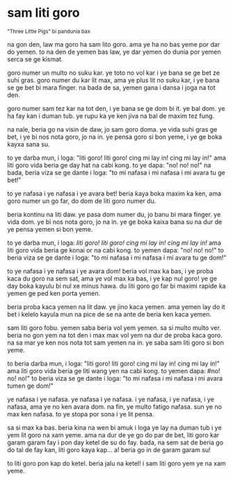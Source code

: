# sam liti goro

<small>"Three Little Pigs" bi pandunia bax</small>

na gon den, law ma goro ha sam lito goro. ama ye ha no bas yeme por dar do yemen. to na den de yemen bas law, ye dar yemen do dunia por yemen serca se ge kismat.

goro numer un multo no suku kar. ye toto no vol kar i ye bana se ge bet ze suhi gras. goro numer du kar lit max, ama ye plus lit no suku kar, i ye bana se ge bet bi mara finger. na bada de sa, yemen gana i dansa i joga na tot den.

goro numer sam tez kar na tot den, i ye bana se ge dom bi it. ye bal dom. ye ha fay kan i duman tub. ye rupu ka ye ken jiva na bal de maxim tez fung.

na nale, beria go na visin de daw, jo sam goro doma. ye vida suhi gras ge bet, i ye bi nos nota goro, jo na in. ye pensa goro si bon yeme, i ye ge boka kayxa sana su.

to ye darba mun, i loga: "liti goro! liti goro! cing mi lay in! cing mi lay in!" ama liti goro vida beria ge day hat na cabi kong. to ye dapa: "no! no! no!" na bada, beria viza se ge dante i loga: "to mi nafasa i mi nafasa i mi avara tu ge bet!"

to ye nafasa i ye nafasa i ye avara bet! beria kaya boka maxim ka ken, ama goro numer un go far, do dom de liti goro numer du.

beria kontinu na liti daw. ye pasa dom numer du, jo banu bi mara finger. ye vida dom. ye bi nos nota goro, jo na in. ye ge boka kaixa bana su na dur de ye pensa yemen si bon yeme.

to ye darba mun, i loga: _liti goro! liti goro! cing mi lay in! cing mi lay in!_ ama liti goro vida beria ge konai or na cabi kong. to yemen dapa: "no! no! no!" to beria viza se ge dante i loga: "to mi nafasa i mi nafasa i mi avara tu ge dom!"

to ye nafasa i ye nafasa i ye avara dom! beria vol max ka bas, i ye proba kaca du goro na sem sat, ama ye vol max ka bas, i ye kap nul goro! ye ge day boka kayulu bi nul xe minus hawa. du liti goro go far bi maximi rapide ka yemen ge ped ken porta yemen.

beria proba kaca yemen na lit daw. ye jino kaca yemen. ama yemen lay do it bet i kelelo kayula mun na pice de se na ante de beria ken kaca yemen.

sam liti goro fobu. yemen saba beria vol yem yemen. sa si multo multo ver. beria no gon yem na tot den i max max vol yem na dur de proba kaca goro. na sa mar ye ken nos nota tot sam yemen na in. ye saba sam liti goro si bon yeme.

to beria darba mun, i loga: "liti goro! liti goro! cing mi lay in! cing mi lay in!" ama liti goro vida beria ge liti wang yen na cabi kong. to yemen dapa: #no! no! no!" to beria viza se ge dante i loga: "to mi nafasa i mi nafasa i mi avara tumen ge dom!"

ye nafasa i ye nafasa. ye nafasa i ye nafasa. i ye nafasa, i ye nafasa, i ye nafasa, ama ye no ken avara dom. na fin, ye multo fatigo nafasa. sun ye no max ken nafasa. to ye stopa por sona i ye lit pensa.

sa si max ka bas. beria kina na wen bi amuk i loga ye lay na duman tub i ye yem lit goro na xam yeme. ama na dur de ye go do par de bet, liti goro kar garam garam fay i pon day ketel de su do fay. bada, na sem sat de beria go do tal de fay kan, liti goro kaya kap... a! beria go in de garam garam su!

to liti goro pon kap do ketel. beria jalu na ketel! i sam liti goro yem ye na xam yeme.


